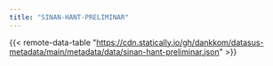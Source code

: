 ```yaml
---
title: "SINAN-HANT-PRELIMINAR"
---
```


{{< remote-data-table "https://cdn.statically.io/gh/dankkom/datasus-metadata/main/metadata/data/sinan-hant-preliminar.json" >}}
